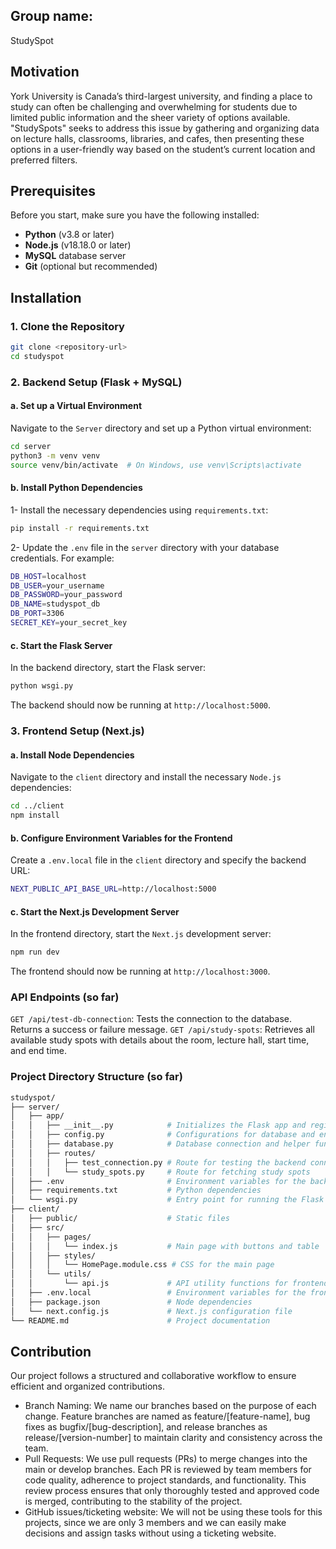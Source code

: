 ## Group name: 
StudySpot

## Motivation
York University is Canada’s third-largest university, and finding a place to study can often be challenging and overwhelming for students due to limited public information and the sheer variety of options available. "StudySpots" seeks to address this issue by gathering and organizing data on lecture halls, classrooms, libraries, and cafes, then presenting these options in a user-friendly way based on the student’s current location and preferred filters.

## Prerequisites

Before you start, make sure you have the following installed:

- **Python** (v3.8 or later)
- **Node.js** (v18.18.0 or later)
- **MySQL** database server
- **Git** (optional but recommended)

## Installation

### 1. Clone the Repository

```bash
git clone <repository-url>
cd studyspot
```
### 2. Backend Setup (Flask + MySQL)
#### a. Set up a Virtual Environment
Navigate to the `Server` directory and set up a Python virtual environment:
```bash
cd server
python3 -m venv venv
source venv/bin/activate  # On Windows, use venv\Scripts\activate
```
#### b. Install Python Dependencies
1- Install the necessary dependencies using `requirements.txt`:
```bash
pip install -r requirements.txt
```

2- Update the `.env` file in the `server` directory with your database credentials. For example:

```bash
DB_HOST=localhost
DB_USER=your_username
DB_PASSWORD=your_password
DB_NAME=studyspot_db
DB_PORT=3306
SECRET_KEY=your_secret_key
```
#### c. Start the Flask Server
In the backend directory, start the Flask server:
```bash
python wsgi.py
```
The backend should now be running at `http://localhost:5000`.

### 3. Frontend Setup (Next.js)
#### a. Install Node Dependencies
Navigate to the `client` directory and install the necessary `Node.js` dependencies:
```bash
cd ../client
npm install
```
#### b. Configure Environment Variables for the Frontend
Create a `.env.local` file in the `client` directory and specify the backend URL:
```bash
NEXT_PUBLIC_API_BASE_URL=http://localhost:5000

```
#### c. Start the Next.js Development Server
In the frontend directory, start the `Next.js` development server:
```bash
npm run dev

```
The frontend should now be running at `http://localhost:3000`.

### API Endpoints (so far)
`GET /api/test-db-connection`: Tests the connection to the database. Returns a success or failure message.
`GET /api/study-spots`: Retrieves all available study spots with details about the room, lecture hall, start time, and end time.

### Project Directory Structure (so far)
```bash
studyspot/
├── server/
│   ├── app/
│   │   ├── __init__.py            # Initializes the Flask app and registers routes
│   │   ├── config.py              # Configurations for database and environment
│   │   ├── database.py            # Database connection and helper functions
│   │   ├── routes/
│   │   │   ├── test_connection.py # Route for testing the backend connection
│   │   │   └── study_spots.py     # Route for fetching study spots
│   ├── .env                       # Environment variables for the backend
│   ├── requirements.txt           # Python dependencies
│   └── wsgi.py                    # Entry point for running the Flask app
├── client/
│   ├── public/                    # Static files
│   ├── src/
│   │   ├── pages/
│   │   │   └── index.js           # Main page with buttons and table
│   │   ├── styles/
│   │   │   └── HomePage.module.css # CSS for the main page
│   │   └── utils/
│   │       └── api.js             # API utility functions for frontend
│   ├── .env.local                 # Environment variables for the frontend
│   ├── package.json               # Node dependencies
│   └── next.config.js             # Next.js configuration file
└── README.md                      # Project documentation
```
## Contribution
Our project follows a structured and collaborative workflow to ensure efficient and organized contributions.
- Branch Naming: We name our branches based on the purpose of each change. Feature branches are named as feature/[feature-name], bug fixes as bugfix/[bug-description], and release branches as release/[version-number] to maintain clarity and consistency across the team.
- Pull Requests: We use pull requests (PRs) to merge changes into the main or develop branches. Each PR is reviewed by team members for code quality, adherence to project standards, and functionality. This review process ensures that only thoroughly tested and approved code is merged, contributing to the stability of the project.
- GitHub issues/ticketing website: We will not be using these tools for this projects, since we are only 3 members and we can easily make decisions and assign tasks without using a ticketing website.






